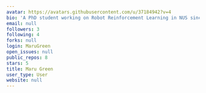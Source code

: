 ```yaml
---
avatar: https://avatars.githubusercontent.com/u/37184942?v=4
bio: 'A PhD student working on Robot Reinforcement Learning in NUS since 2016. '
email: null
followers: 3
following: 4
forks: null
login: MaruGreen
open_issues: null
public_repos: 8
stars: 5
title: Maru Green
user_type: User
website: null
---
```

